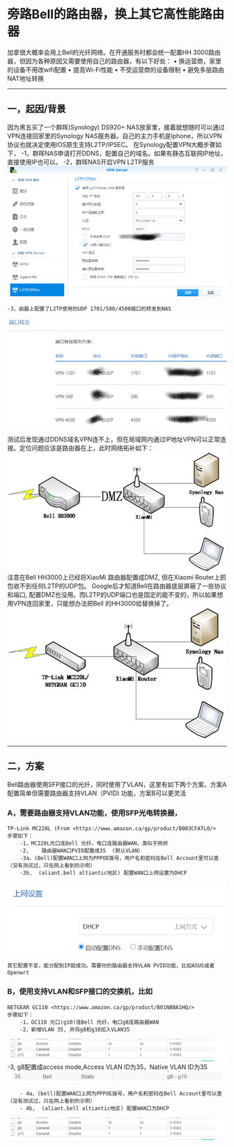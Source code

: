 # 旁路Bell的路由器，换上其它高性能路由器

加拿很大概率会用上Bell的光纤网络。在开通服务时都会统一配置HH 3000路由器，但因为各种原因又需要使用自己的路由器，有以下好处：
	• 换运营商，家里的设备不用改wifi配置
	• 提高Wi-Fi性能
	• 不受运营商的设备限制
	• 避免多层路由NAT地址转换
	
***	
## 一，起因/背景
因为黑五买了一个群晖(Synology) DS920+ NAS放家里，接着就想随时可以通过VPN连接回家里的Synology NAS服务器。自己的主力手机是Iphone，所以VPN协议也就决定使用IOS原生支持L2TP/IPSEC。
在Synology配置VPN大概步骤如下，
	-1，群晖NAS申请打开DDNS，配置自己的域名。如果有静态互联网IP地址，直接使用IP也可以。
	-2，群晖NAS开启VPN L2TP服务
![image](https://github.com/Lyon-CHEN/bypassBell/blob/main/images/1.png)

	-3，由器上配置了L2TP使用的UDP 1701/500/4500端口的转发到NAS
![image](https://github.com/Lyon-CHEN/bypassBell/blob/main/images/2.png)

测试后发现通过DDNS域名VPN连不上，但在局域网内通过IP地址VPN可以正常连接。定位问题应该是路由器在上，此时网络拓补如下：
![image](https://github.com/Lyon-CHEN/bypassBell/blob/main/images/3.png)
注意在Bell HH3000上已经将XiaoMi 路由器配置成DMZ, 但在Xiaomi Router上抓包收不到任何L2TP的UDP包。
Google后才知道Bell在路由器底层屏蔽了一些协议和端口, 配置DMZ也没用。而L2TP的UDP端口也是固定的能不变的，所以如果想用VPN连回家里，只能想办法把Bell 的HH3000给替换掉了。
![image](https://github.com/Lyon-CHEN/bypassBell/blob/main/images/4.png)

***	

## 二，方案
Bell路由器使用SFP接口的光纤，同时使用了VLAN，这里有如下两个方案，方案A配置简单但需要路由器支持VLAN（PVID) 功能，方案B可以更灵活

### A，需要路由器支持VLAN功能，使用SFP光电转换器，
	TP-Link MC220L (From <https://www.amazon.ca/gp/product/B003CFATL0/> 
	步骤如下：
		-1，MC220L光口连Bell 光纤，电口连路由器WAN，类似于网桥
		-2,    路由器WAN口PVID配置成35  (默认VLAN）
		-3a，(Bell)配置WAN口上网为PPPOE拨号，用户名和密码在Bell Account里可以查（没有测试过，只在网上看到的示例）
		-3b,  (aliant.bell altiantic地区) 配置WAN口上网设置为DHCP
![image](https://github.com/Lyon-CHEN/bypassBell/blob/main/images/5.png)

	其它配置不变，能分配到IP就成功。需要你的路由器支持VLAN PVID功能，比如ASUS或者Openwrt
	
### B，使用支持VLAN和SFP接口的交换机，比如 
	NETGEAR GC110 <https://www.amazon.ca/gp/product/B01NBBA1HQ/>  
	步骤如下：
		-1，GC110 光口(g10)连Bell 光纤，电口g8连路由器WAN
		-2，新增VLAN 35, 并将g8和g10加入VLAN35
![image](https://github.com/Lyon-CHEN/bypassBell/blob/main/images/6.png)
		-3, g8配置成access mode,Access VLAN ID为35，Native VLAN ID为35
![image](https://github.com/Lyon-CHEN/bypassBell/blob/main/images/7.png)

		- 4a，(bell)配置WAN口上网为PPPOE拨号，用户名和密码在Bell Account里可以查（没有测试过，只在网上看到的示例）
		- 4b,  (aliant.bell altiantic地区) 配置WAN口为DHCP
![image](https://github.com/Lyon-CHEN/bypassBell/blob/main/images/8.png)


 


	


